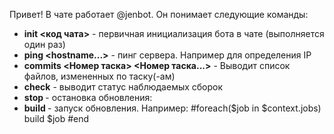 Привет! В чате работает @jenbot. Он понимает следующие команды:
- **init <код чата>** - первичная инициализация бота в чате (выполняется один раз)
- **ping <hostname> <hostname...>** - пинг сервера. Например для определения IP    
- **commits <Номер таска> <Номер таска...>** - Выводит список файлов, измененных по таску(-ам)    
- **check** - выводит статус наблюдаемых сборок
- **stop <jobname>** - остановка обновления:
- **build <jobname>** - запуск обновления. Например:
    #foreach($job in $context.jobs)
    build $job
    #end